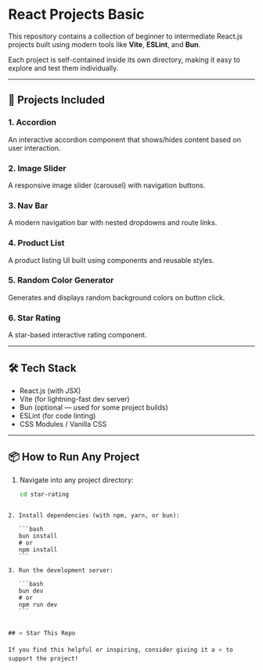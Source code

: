 
# React Projects Basic

This repository contains a collection of beginner to intermediate React.js projects built using modern tools like **Vite**, **ESLint**, and **Bun**.

Each project is self-contained inside its own directory, making it easy to explore and test them individually.

---

## 🚀 Projects Included

### 1. **Accordion**
An interactive accordion component that shows/hides content based on user interaction.

### 2. **Image Slider**
A responsive image slider (carousel) with navigation buttons.

### 3. **Nav Bar**
A modern navigation bar with nested dropdowns and route links.

### 4. **Product List**
A product listing UI built using components and reusable styles.

### 5. **Random Color Generator**
Generates and displays random background colors on button click.

### 6. **Star Rating**
A star-based interactive rating component.

---

## 🛠️ Tech Stack

- React.js (with JSX)
- Vite (for lightning-fast dev server)
- Bun (optional — used for some project builds)
- ESLint (for code linting)
- CSS Modules / Vanilla CSS

---

## 📦 How to Run Any Project

1. Navigate into any project directory:
   ```bash
   cd star-rating
````

2. Install dependencies (with npm, yarn, or bun):

   ```bash
   bun install
   # or
   npm install
   ```

3. Run the development server:

   ```bash
   bun dev
   # or
   npm run dev
   ```


## ⭐️ Star This Repo

If you find this helpful or inspiring, consider giving it a ⭐️ to support the project!
